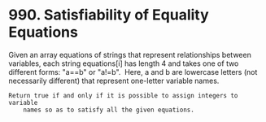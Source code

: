 # 990. Satisfiability of Equality Equations

Given an array equations of strings that represent
        relationships between variables, each string equations[i] has length
        4 and takes one of two different forms: "a==b" or "a!=b". 
        Here, a and b are lowercase letters (not necessarily different)
        that represent one-letter variable names.

    Return true if and only if it is possible to assign integers to variable
        names so as to satisfy all the given equations.